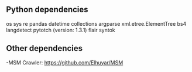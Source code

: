 ## Python dependencies
os
sys
re
pandas
datetime
collections
argparse
xml.etree.ElementTree
bs4 
langdetect 
pytotch (version: 1.3.1)
flair
syntok


## Other dependencies
-MSM Crawler: https://github.com/Elhuyar/MSM
